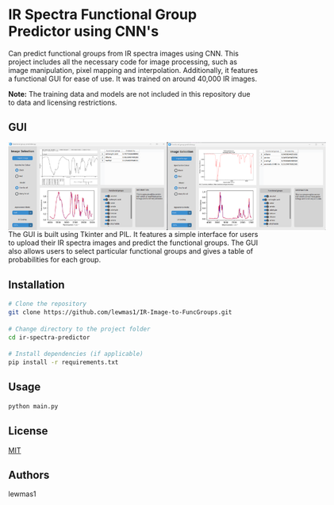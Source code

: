 # IR Spectra Functional Group Predictor using CNN's

Can predict functional groups from IR spectra images using CNN. This project includes all the necessary code for image processing, such as image manipulation, pixel mapping and interpolation. Additionally, it features a functional GUI for ease of use. It was trained on around 40,000 IR images.

**Note:** The training data and models are not included in this repository due to data and licensing restrictions.

## GUI


<div style="display: flex;">
  <img src="Figure/GUI black.png" alt="Image 1" width="320" />
  <img src="Figure/GUI red.png" alt="Image 2" width="320" />
</div>
The GUI is built using Tkinter and PIL. It features a simple interface for users to upload their IR spectra images and predict the functional groups. The GUI also allows users to select particular functional groups and gives a table of probabilities for each group.


## Installation
```bash
# Clone the repository
git clone https://github.com/lewmas1/IR-Image-to-FuncGroups.git

# Change directory to the project folder
cd ir-spectra-predictor

# Install dependencies (if applicable)
pip install -r requirements.txt
```

## Usage
```bash
python main.py
```

## License
[MIT](https://choosealicense.com/licenses/mit/)

## Authors
lewmas1
